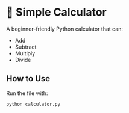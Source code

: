 # 🧮 Simple Calculator

A beginner-friendly Python calculator that can:
- Add
- Subtract
- Multiply
- Divide

## How to Use
Run the file with:
```bash
python calculator.py
